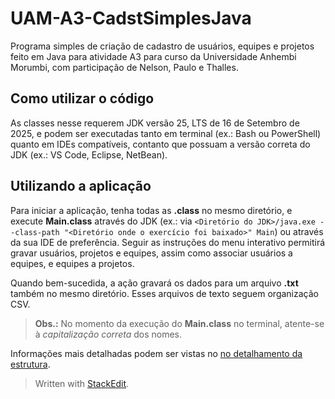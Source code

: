 # UAM-A3-CadstSimplesJava
Programa simples de criação de cadastro de usuários, equipes e projetos feito em Java para atividade A3 para curso da Universidade Anhembi Morumbi, com participação de Nelson, Paulo e Thalles.

## Como utilizar o código 
As classes nesse requerem JDK versão 25, LTS de 16 de Setembro de 2025, e podem ser executadas tanto em terminal (ex.: Bash ou PowerShell) quanto em IDEs compatíveis, contanto que possuam a versão correta do JDK (ex.: VS Code, Eclipse, NetBean).

## Utilizando a aplicação
Para iniciar a aplicação, tenha todas as **.class** no mesmo diretório, e execute **Main.class** através do JDK (ex.: via `<Diretório do JDK>/java.exe --class-path "<Diretório onde o exercício foi baixado>" Main`) ou através da sua IDE de preferência. 
Seguir as instruções do menu interativo permitirá gravar usuários, projetos e equipes, assim como associar usuários a equipes, e equipes a projetos. 

Quando bem-sucedida, a ação gravará os dados para um arquivo **.txt** também no mesmo diretório. Esses arquivos de texto seguem organização CSV. 
>**Obs.:** No momento da execução do **Main.class** no terminal, atente-se à *capitalização correta* dos nomes.

Informações mais detalhadas podem ser vistas no [no detalhamento da estrutura](https://github.com/pyhanazumi/UAM-A3-CadstSimplesJava/blob/main/estrutura_do_programa.md).

> Written with [StackEdit](https://stackedit.io/).
